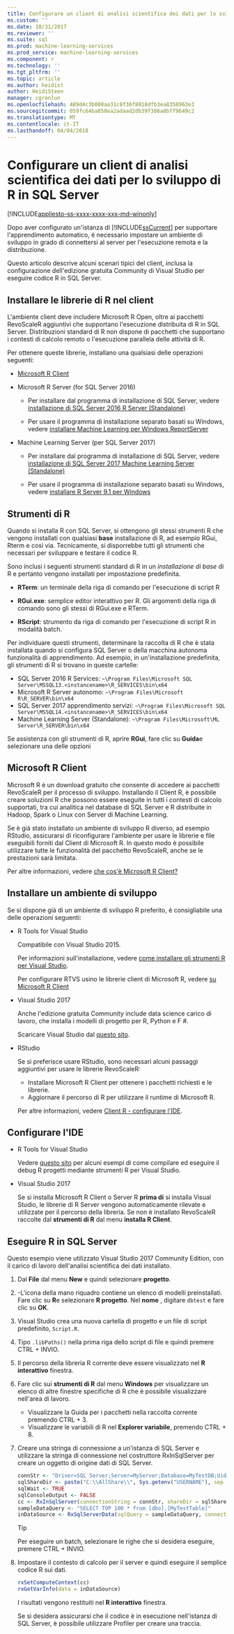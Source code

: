 ```yaml
---
title: Configurare un client di analisi scientifica dei dati per lo sviluppo di R in SQL Server | Documenti Microsoft
ms.custom: ''
ms.date: 10/31/2017
ms.reviewer: ''
ms.suite: sql
ms.prod: machine-learning-services
ms.prod_service: machine-learning-services
ms.component: r
ms.technology: ''
ms.tgt_pltfrm: ''
ms.topic: article
ms.author: heidist
author: HeidiSteen
manager: cgronlun
ms.openlocfilehash: 489d4c3b008aa31c8f36f8018dfb3ea8358963e3
ms.sourcegitcommit: 059fc64ba858ea2adaad2db39f306a8bff9649c2
ms.translationtype: MT
ms.contentlocale: it-IT
ms.lasthandoff: 04/04/2018
---
```

# <a name="set-up-a-data-science-client-for-r-development-on-sql-server"></a>Configurare un client di analisi scientifica dei dati per lo sviluppo di R in SQL Server
[!INCLUDE[appliesto-ss-xxxx-xxxx-xxx-md-winonly](../../includes/appliesto-ss-xxxx-xxxx-xxx-md-winonly.md)]

Dopo aver configurato un'istanza di [!INCLUDE[ssCurrent](../../includes/sscurrent-md.md)] per supportare l'apprendimento automatico, è necessario impostare un ambiente di sviluppo in grado di connettersi al server per l'esecuzione remota e la distribuzione.

Questo articolo descrive alcuni scenari tipici del client, inclusa la configurazione dell'edizione gratuita Community di Visual Studio per eseguire codice R in SQL Server.

## <a name="install-r-libraries-on-the-client"></a>Installare le librerie di R nel client

L'ambiente client deve includere Microsoft R Open, oltre ai pacchetti RevoScaleR aggiuntivi che supportano l'esecuzione distribuita di R in SQL Server. Distribuzioni standard di R non dispone di pacchetti che supportano i contesti di calcolo remoto o l'esecuzione parallela delle attività di R.

Per ottenere queste librerie, installano una qualsiasi delle operazioni seguenti:
  
+ [Microsoft R Client](http://aka.ms/rclient/download)

+ Microsoft R Server (for SQL Server 2016)

    - Per installare dal programma di installazione di SQL Server, vedere [installazione di SQL Server 2016 R Server (Standalone)](../install/sql-r-standalone-windows-install.md)

    - Per usare il programma di installazione separato basati su Windows, vedere [installare Machine Learning per Windows ReportServer](https://docs.microsoft.com/machine-learning-server/install/machine-learning-server-windows-install)

+ Machine Learning Server (per SQL Server 2017)

    - Per installare dal programma di installazione di SQL Server, vedere [installazione di SQL Server 2017 Machine Learning Server (Standalone)](../install/sql-machine-learning-standalone-windows-install.md)

    - Per usare il programma di installazione separato basati su Windows, vedere [installare R Server 9.1 per Windows](https://docs.microsoft.com/machine-learning-server/install/r-server-install-windows)

## <a name="r-tools"></a>Strumenti di R

Quando si installa R con SQL Server, si ottengono gli stessi strumenti R che vengono installati con qualsiasi **base** installazione di R, ad esempio RGui, Rterm e così via. Tecnicamente, si disporrebbe tutti gli strumenti che necessari per sviluppare e testare il codice R.

Sono inclusi i seguenti strumenti standard di R in un *installazione di base* di R e pertanto vengono installati per impostazione predefinita.

+ **RTerm**: un terminale della riga di comando per l'esecuzione di script R

+ **RGui.exe**: semplice editor interattivo per R. Gli argomenti della riga di comando sono gli stessi di RGui.exe e RTerm.

+ **RScript**: strumento da riga di comando per l'esecuzione di script R in modalità batch.

Per individuare questi strumenti, determinare la raccolta di R che è stata installata quando si configura SQL Server o della macchina autonoma funzionalità di apprendimento. Ad esempio, in un'installazione predefinita, gli strumenti di R si trovano in queste cartelle:

+ SQL Server 2016 R Services: `~\Program Files\Microsoft SQL Server\MSSQL13.<instancename>\R_SERVICES\bin\x64`
+ Microsoft R Server autonomo: `~\Program Files\Microsoft R\R_SERVER\bin\x64`
+ SQL Server 2017 apprendimento servizi: `~\Program Files\Microsoft SQL Server\MSSQL14.<instancename>\R_SERVICES\bin\x64`
+ Machine Learning Server (Standalone): `~\Program Files\Microsoft\ML Server\R_SERVER\bin\x64`

Se assistenza con gli strumenti di R, aprire **RGui**, fare clic su **Guida**e selezionare una delle opzioni

## <a name="microsoft-r-client"></a>Microsoft R Client

Microsoft R è un download gratuito che consente di accedere ai pacchetti RevoScaleR per il processo di sviluppo. Installando il Client R, è possibile creare soluzioni R che possono essere eseguite in tutti i contesti di calcolo supportati, tra cui analitica nel database di SQL Server e R distribuite in Hadoop, Spark o Linux con Server di Machine Learning.

Se è già stato installato un ambiente di sviluppo R diverso, ad esempio RStudio, assicurarsi di riconfigurare l'ambiente per usare le librerie e file eseguibili forniti dal Client di Microsoft R. In questo modo è possibile utilizzare tutte le funzionalità del pacchetto RevoScaleR, anche se le prestazioni sarà limitata.

Per altre informazioni, vedere [che cos'è Microsoft R Client?](https://docs.microsoft.com/machine-learning-server/r-client/what-is-microsoft-r-client)

## <a name="install-a-development-environment"></a>Installare un ambiente di sviluppo

Se si dispone già di un ambiente di sviluppo R preferito, è consigliabile una delle operazioni seguenti:

+ R Tools for Visual Studio

    Compatibile con Visual Studio 2015.

    Per informazioni sull'installazione, vedere [come installare gli strumenti R per Visual Studio](https://docs.microsoft.com/visualstudio/rtvs/installation).
 
    Per configurare RTVS usino le librerie client di Microsoft R, vedere [su Microsoft R Client](https://docs.microsoft.com/machine-learning-server/r-client/what-is-microsoft-r-client)

+ Visual Studio 2017

    Anche l'edizione gratuita Community include data science carico di lavoro, che installa i modelli di progetto per R, Python e F #.

    Scaricare Visual Studio dal [questo sito](https://www.visualstudio.com/vs/). 

+ RStudio

    Se si preferisce usare RStudio, sono necessari alcuni passaggi aggiuntivi per usare le librerie RevoScaleR:

    - Installare Microsoft R Client per ottenere i pacchetti richiesti e le librerie.
    - Aggiornare il percorso di R per utilizzare il runtime di Microsoft R.

    Per altre informazioni, vedere [Client R - configurare l'IDE](https://docs.microsoft.com/machine-learning-server/r-client/what-is-microsoft-r-client#step-2-configure-your-ide).

## <a name="configure-your-ide"></a>Configurare l'IDE

+ R Tools for Visual Studio

    Vedere [questo sito](https://docs.microsoft.com/visualstudio/rtvs/getting-started-with-r) per alcuni esempi di come compilare ed eseguire il debug R progetti mediante strumenti R per Visual Studio. 

+ Visual Studio 2017

    Se si installa Microsoft R Client o Server R **prima di** si installa Visual Studio, le librerie di R Server vengono automaticamente rilevate e utilizzate per il percorso della libreria. Se non è installato RevoScaleR raccolte dal **strumenti di R** dal menu **installa R Client**.

## <a name="run-r-in-sql-server"></a>Eseguire R in SQL Server

Questo esempio viene utilizzato Visual Studio 2017 Community Edition, con il carico di lavoro dell'analisi scientifica dei dati installato.

1. Dal **File** dal menu **New** e quindi selezionare **progetto**.

2. -L'icona della mano riquadro contiene un elenco di modelli preinstallati. Fare clic su **R**e selezionare **R progetto**. Nel **nome** , digitare `dbtest` e fare clic su **OK**.

3. Visual Studio crea una nuova cartella di progetto e un file di script predefinito, `Script.R`. 

4. Tipo `.libPaths()` nella prima riga dello script di file e quindi premere CTRL + INVIO.

5. Il percorso della libreria R corrente deve essere visualizzato nel **R interattivo** finestra. 

6. Fare clic sui **strumenti di R** dal menu **Windows** per visualizzare un elenco di altre finestre specifiche di R che è possibile visualizzare nell'area di lavoro.
 
    + Visualizzare la Guida per i pacchetti nella raccolta corrente premendo CTRL + 3.
    + Visualizzare le variabili di R nel **Explorer variabile**, premendo CTRL + 8.

7. Creare una stringa di connessione a un'istanza di SQL Server e utilizzare la stringa di connessione nel costruttore RxInSqlServer per creare un oggetto di origine dati di SQL Server. 

    ```r
    connStr <- "Driver=SQL Server;Server=MyServer;Database=MyTestDB;Uid=;Pwd="
    sqlShareDir <- paste("C:\\AllShare\\", Sys.getenv("USERNAME"), sep = "")
    sqlWait <- TRUE
    sqlConsoleOutput <- FALSE
    cc <- RxInSqlServer(connectionString = connStr, shareDir = sqlShareDir, wait = sqlWait, consoleOutput = sqlConsoleOutput)
    sampleDataQuery <- "SELECT TOP 100 * from [dbo].[MyTestTable]"
    inDataSource <- RxSqlServerData(sqlQuery = sampleDataQuery, connectionString = connStr, rowsPerRead = 500)
    ```

    > [!TIP]
    > Per eseguire un batch, selezionare le righe che si desidera eseguire, premere CTRL + INVIO.

8. Impostare il contesto di calcolo per il server e quindi eseguire il semplice codice R sui dati.

    ```r
    rxSetComputeContext(cc)
    rxGetVarInfo(data = inDataSource)
    ```

    I risultati vengono restituiti nel **R interattivo** finestra.
    
    Se si desidera assicurarsi che il codice è in esecuzione nell'istanza di SQL Server, è possibile utilizzare Profiler per creare una traccia.